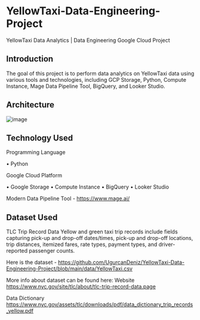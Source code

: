 # YellowTaxi-Data-Engineering-Project
YellowTaxi Data Analytics | Data Engineering Google Cloud Project

## Introduction
The goal of this project is to perform data analytics on YellowTaxi data using various tools and technologies, including GCP Storage, Python, Compute Instance, Mage Data Pipeline Tool, BigQuery, and Looker Studio.

## Architecture
![image](https://github.com/UgurcanDeniz/YellowTaxi-Data-Engineering-Project/assets/136558513/b93ddd97-26cb-4936-b43a-33fe37a907a1)

## Technology Used

Programming Language  

•	Python

Google Cloud Platform

•	Google Storage
•	Compute Instance
•	BigQuery
•	Looker Studio

Modern Data Pipeline Tool - https://www.mage.ai/

## Dataset Used

TLC Trip Record Data Yellow and green taxi trip records include fields capturing pick-up and drop-off dates/times, pick-up and drop-off locations, trip distances, itemized fares, rate types, payment types, and driver-reported passenger counts.

Here is the dataset - https://github.com/UgurcanDeniz/YellowTaxi-Data-Engineering-Project/blob/main/data/YellowTaxi.csv

More info about dataset can be found here:
Website 
https://www.nyc.gov/site/tlc/about/tlc-trip-record-data.page

Data Dictionary
https://www.nyc.gov/assets/tlc/downloads/pdf/data_dictionary_trip_records_yellow.pdf
